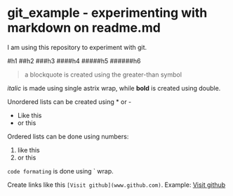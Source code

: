 git_example - experimenting with markdown on readme.md
===========
I am using this repository to experiment with git.

#h1
##h2
###h3
####h4
#####h5
######h6

> a blockquote is created using the greater-than symbol

*italic* is made using single astrix wrap, while **bold** is created using double.

Unordered lists can be created using * or -
* Like this
* or this

Ordered lists can be done using numbers:
1. like this
2. or this

`code formating` is done using ` wrap.

Create links like this `[Visit github](www.github.com)`. Example: [Visit github](www.github.com) 
